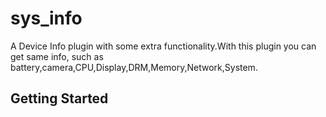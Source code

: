 # sys_info

A Device Info plugin with some extra functionality.With this plugin you can get same info, such as battery,camera,CPU,Display,DRM,Memory,Network,System.

## Getting Started

